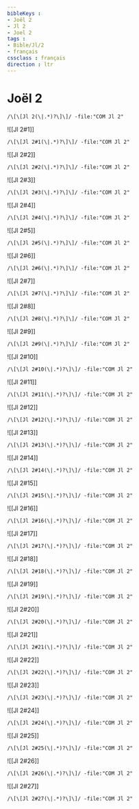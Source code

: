 ```yaml
---
bibleKeys : 
- Joël 2
- Jl 2
- Joel 2
tags : 
- Bible/Jl/2
- français
cssclass : français
direction : ltr
---
```


# Joël 2

```query
/\[\[Jl 2(\|.*)?\]\]/ -file:"COM Jl 2"
```



![[Jl 2#1]]

```query
/\[\[Jl 2#1(\|.*)?\]\]/ -file:"COM Jl 2"
```

![[Jl 2#2]]

```query
/\[\[Jl 2#2(\|.*)?\]\]/ -file:"COM Jl 2"
```

![[Jl 2#3]]

```query
/\[\[Jl 2#3(\|.*)?\]\]/ -file:"COM Jl 2"
```

![[Jl 2#4]]

```query
/\[\[Jl 2#4(\|.*)?\]\]/ -file:"COM Jl 2"
```

![[Jl 2#5]]

```query
/\[\[Jl 2#5(\|.*)?\]\]/ -file:"COM Jl 2"
```

![[Jl 2#6]]

```query
/\[\[Jl 2#6(\|.*)?\]\]/ -file:"COM Jl 2"
```

![[Jl 2#7]]

```query
/\[\[Jl 2#7(\|.*)?\]\]/ -file:"COM Jl 2"
```

![[Jl 2#8]]

```query
/\[\[Jl 2#8(\|.*)?\]\]/ -file:"COM Jl 2"
```

![[Jl 2#9]]

```query
/\[\[Jl 2#9(\|.*)?\]\]/ -file:"COM Jl 2"
```

![[Jl 2#10]]

```query
/\[\[Jl 2#10(\|.*)?\]\]/ -file:"COM Jl 2"
```

![[Jl 2#11]]

```query
/\[\[Jl 2#11(\|.*)?\]\]/ -file:"COM Jl 2"
```

![[Jl 2#12]]

```query
/\[\[Jl 2#12(\|.*)?\]\]/ -file:"COM Jl 2"
```

![[Jl 2#13]]

```query
/\[\[Jl 2#13(\|.*)?\]\]/ -file:"COM Jl 2"
```

![[Jl 2#14]]

```query
/\[\[Jl 2#14(\|.*)?\]\]/ -file:"COM Jl 2"
```

![[Jl 2#15]]

```query
/\[\[Jl 2#15(\|.*)?\]\]/ -file:"COM Jl 2"
```

![[Jl 2#16]]

```query
/\[\[Jl 2#16(\|.*)?\]\]/ -file:"COM Jl 2"
```

![[Jl 2#17]]

```query
/\[\[Jl 2#17(\|.*)?\]\]/ -file:"COM Jl 2"
```

![[Jl 2#18]]

```query
/\[\[Jl 2#18(\|.*)?\]\]/ -file:"COM Jl 2"
```

![[Jl 2#19]]

```query
/\[\[Jl 2#19(\|.*)?\]\]/ -file:"COM Jl 2"
```

![[Jl 2#20]]

```query
/\[\[Jl 2#20(\|.*)?\]\]/ -file:"COM Jl 2"
```

![[Jl 2#21]]

```query
/\[\[Jl 2#21(\|.*)?\]\]/ -file:"COM Jl 2"
```

![[Jl 2#22]]

```query
/\[\[Jl 2#22(\|.*)?\]\]/ -file:"COM Jl 2"
```

![[Jl 2#23]]

```query
/\[\[Jl 2#23(\|.*)?\]\]/ -file:"COM Jl 2"
```

![[Jl 2#24]]

```query
/\[\[Jl 2#24(\|.*)?\]\]/ -file:"COM Jl 2"
```

![[Jl 2#25]]

```query
/\[\[Jl 2#25(\|.*)?\]\]/ -file:"COM Jl 2"
```

![[Jl 2#26]]

```query
/\[\[Jl 2#26(\|.*)?\]\]/ -file:"COM Jl 2"
```

![[Jl 2#27]]

```query
/\[\[Jl 2#27(\|.*)?\]\]/ -file:"COM Jl 2"
```

